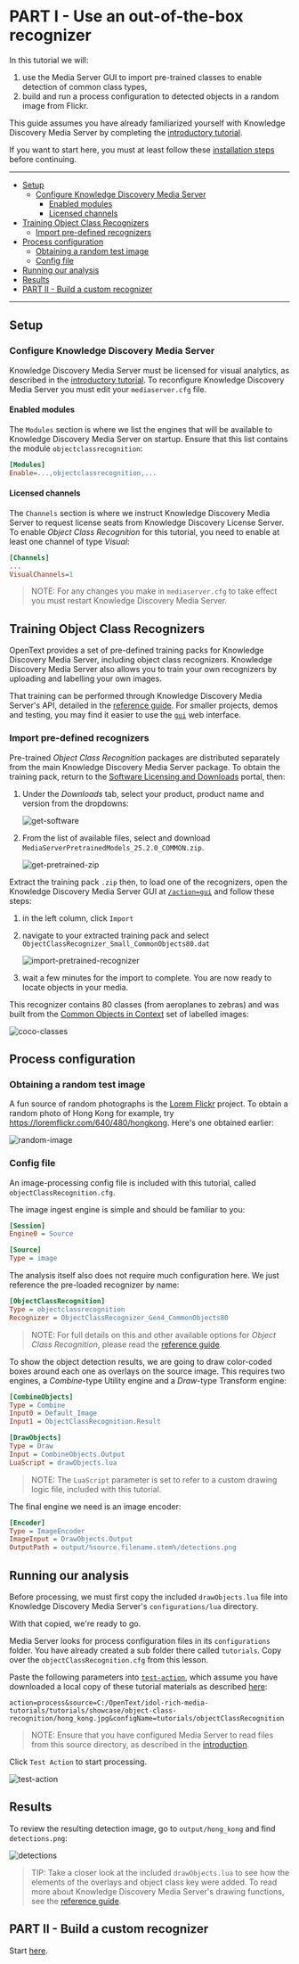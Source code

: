 # PART I - Use an out-of-the-box recognizer

In this tutorial we will:

1. use the Media Server GUI to import pre-trained classes to enable detection of common class types,
1. build and run a process configuration to detected objects in a random image from Flickr.

This guide assumes you have already familiarized yourself with Knowledge Discovery Media Server by completing the [introductory tutorial](../../README.md#introduction).

If you want to start here, you must at least follow these [installation steps](../../setup/SETUP.md) before continuing.

---

- [Setup](#setup)
  - [Configure Knowledge Discovery Media Server](#configure-knowledge-discovery-media-server)
    - [Enabled modules](#enabled-modules)
    - [Licensed channels](#licensed-channels)
- [Training Object Class Recognizers](#training-object-class-recognizers)
  - [Import pre-defined recognizers](#import-pre-defined-recognizers)
- [Process configuration](#process-configuration)
  - [Obtaining a random test image](#obtaining-a-random-test-image)
  - [Config file](#config-file)
- [Running our analysis](#running-our-analysis)
- [Results](#results)
- [PART II - Build a custom recognizer](#part-ii---build-a-custom-recognizer)

---

## Setup

### Configure Knowledge Discovery Media Server

Knowledge Discovery Media Server must be licensed for visual analytics, as described in the [introductory tutorial](../../introduction/PART_I.md#enabling-analytics).  To reconfigure Knowledge Discovery Media Server you must edit your `mediaserver.cfg` file.

#### Enabled modules

The `Modules` section is where we list the engines that will be available to Knowledge Discovery Media Server on startup.  Ensure that this list contains the module `objectclassrecognition`:

```ini
[Modules]
Enable=...,objectclassrecognition,...
```

#### Licensed channels

The `Channels` section is where we instruct Knowledge Discovery Media Server to request license seats from Knowledge Discovery License Server.  To enable *Object Class Recognition* for this tutorial, you need to enable at least one channel of type *Visual*:

```ini
[Channels]
...
VisualChannels=1
```

> NOTE: For any changes you make in `mediaserver.cfg` to take effect you must restart Knowledge Discovery Media Server.

## Training Object Class Recognizers

OpenText provides a set of pre-defined training packs for Knowledge Discovery Media Server, including object class recognizers. Knowledge Discovery Media Server also allows you to train your own recognizers by uploading and labelling your own images.

That training can be performed through Knowledge Discovery Media Server's API, detailed in the [reference guide](https://www.microfocus.com/documentation/idol/knowledge-discovery-25.2/MediaServer_25.2_Documentation/Help/index.html#Actions/Training/_ObjectClassRecognition.htm).  For smaller projects, demos and testing, you may find it easier to use the [`gui`](http://localhost:14000/a=gui) web interface.

### Import pre-defined recognizers

Pre-trained *Object Class Recognition* packages are distributed separately from the main Knowledge Discovery Media Server package.  To obtain the training pack, return to the [Software Licensing and Downloads](https://sld.microfocus.com/mysoftware/index) portal, then:

1. Under the *Downloads* tab, select your product, product name and version from the dropdowns:

    ![get-software](../../setup/figs/get-software.png)

1. From the list of available files, select and download `MediaServerPretrainedModels_25.2.0_COMMON.zip`.

    ![get-pretrained-zip](../../setup/figs/get-pretrained-zip.png)

Extract the training pack `.zip` then, to load one of the recognizers, open the Knowledge Discovery Media Server GUI at [`/action=gui`](http://127.0.0.1:14000/a=gui#/train/objectClassRec(tool:select)) and follow these steps:

1. in the left column, click `Import`
1. navigate to your extracted training pack and select `ObjectClassRecognizer_Small_CommonObjects80.dat`

    ![import-pretrained-recognizer](./figs/import-pretrained-recognizer.png)

1. wait a few minutes for the import to complete.  You are now ready to locate objects in your media.

This recognizer contains 80 classes (from aeroplanes to zebras) and was built from the [Common Objects in Context](https://cocodataset.org) set of labelled images:

![coco-classes](./figs/coco-classes.png)

## Process configuration

### Obtaining a random test image

A fun source of random photographs is the [Lorem Flickr](https://loremflickr.com/) project.  To obtain a random photo of Hong Kong for example, try <https://loremflickr.com/640/480/hongkong>.  Here's one obtained earlier:

![random-image](./hong_kong.jpg)

### Config file

An image-processing config file is included with this tutorial, called `objectClassRecognition.cfg`.

The image ingest engine is simple and should be familiar to you:

```ini
[Session]
Engine0 = Source

[Source]
Type = image
```

The analysis itself also does not require much configuration here.  We just reference the pre-loaded recognizer by name:

```ini
[ObjectClassRecognition]
Type = objectclassrecognition
Recognizer = ObjectClassRecognizer_Gen4_CommonObjects80
```

> NOTE: For full details on this and other available options for *Object Class Recognition*, please read the [reference guide](https://www.microfocus.com/documentation/idol/knowledge-discovery-25.2/MediaServer_25.2_Documentation/Help/index.html#Configuration/Analysis/ObjectClass/_ObjectClass.htm).

To show the object detection results, we are going to draw color-coded boxes around each one as overlays on the source image.  This requires two engines, a *Combine*-type Utility engine and a *Draw*-type Transform engine:

```ini
[CombineObjects]
Type = Combine
Input0 = Default_Image
Input1 = ObjectClassRecognition.Result

[DrawObjects]
Type = Draw
Input = CombineObjects.Output
LuaScript = drawObjects.lua
```

> NOTE: The `LuaScript` parameter is set to refer to a custom drawing logic file, included with this tutorial.

The final engine we need is an image encoder:

```ini
[Encoder]
Type = ImageEncoder
ImageInput = DrawObjects.Output
OutputPath = output/%source.filename.stem%/detections.png
```

## Running our analysis

Before processing, we must first copy the included `drawObjects.lua` file into Knowledge Discovery Media Server's `configurations/lua` directory.

With that copied, we're ready to go. 

Media Server looks for process configuration files in its `configurations` folder.  You have already created a sub folder there called `tutorials`.  Copy over the `objectClassRecognition.cfg` from this lesson.

Paste the following parameters into [`test-action`](http://127.0.0.1:14000/a=admin#page/console/test-action), which assume you have downloaded a local copy of these tutorial materials as described [here](../../setup/SETUP.md#obtaining-tutorial-materials):

```url
action=process&source=C:/OpenText/idol-rich-media-tutorials/tutorials/showcase/object-class-recognition/hong_kong.jpg&configName=tutorials/objectClassRecognition
```

> NOTE: Ensure that you have configured Media Server to read files from this source directory, as described in the [introduction](../../introduction/PART_I.md#enabling-file-access).

Click `Test Action` to start processing.

![test-action](./figs/test-action.png)

## Results

To review the resulting detection image, go to `output/hong_kong` and find `detections.png`:

![detections](./figs/detections.png)

> TIP: Take a closer look at the included `drawObjects.lua` to see how the elements of the overlays and object class key were added.  To read more about Knowledge Discovery Media Server's drawing functions, see the [reference guide](https://www.microfocus.com/documentation/idol/knowledge-discovery-25.2/MediaServer_25.2_Documentation/Help/index.html#Lua/Draw/_Drawing.htm).

## PART II - Build a custom recognizer

Start [here](./PART_II.md).
